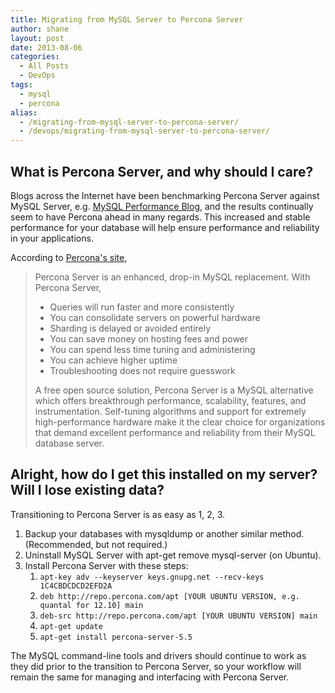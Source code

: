 ```yaml
---
title: Migrating from MySQL Server to Percona Server
author: shane
layout: post
date: 2013-08-06
categories:
  - All Posts
  - DevOps
tags:
  - mysql
  - percona
alias:
  - /migrating-from-mysql-server-to-percona-server/
  - /devops/migrating-from-mysql-server-to-percona-server/
---
```


## What is Percona Server, and why should I care?

Blogs across the Internet have been benchmarking Percona Server against MySQL Server, e.g. [MySQL Performance Blog][1], and the results continually seem to have Percona ahead in many regards. This increased and stable performance for your database will help ensure performance and reliability in your applications.

<!--more-->

According to [Percona's site][2],

> Percona Server is an enhanced, drop-in MySQL replacement. With Percona Server,
>
>   * Queries will run faster and more consistently
>   * You can consolidate servers on powerful hardware
>   * Sharding is delayed or avoided entirely
>   * You can save money on hosting fees and power
>   * You can spend less time tuning and administering
>   * You can achieve higher uptime
>   * Troubleshooting does not require guesswork
>
> A free open source solution, Percona Server is a MySQL alternative which offers breakthrough performance, scalability, features, and instrumentation. Self-tuning algorithms and support for extremely high-performance hardware make it the clear choice for organizations that demand excellent performance and reliability from their MySQL database server.

## Alright, how do I get this installed on my server? Will I lose existing data?

Transitioning to Percona Server is as easy as 1, 2, 3.

  1. Backup your databases with mysqldump or another similar method. (Recommended, but not required.)
  2. Uninstall MySQL Server with apt-get remove mysql-server (on Ubuntu).
  3. Install Percona Server with these steps:
      1. `apt-key adv --keyserver keys.gnupg.net --recv-keys 1C4CBDCDCD2EFD2A`
      2. `deb http://repo.percona.com/apt [YOUR UBUNTU VERSION, e.g. quantal for 12.10] main`
      3. `deb-src http://repo.percona.com/apt [YOUR UBUNTU VERSION] main`
      4. `apt-get update`
      5. `apt-get install percona-server-5.5`

The MySQL command-line tools and drivers should continue to work as they did prior to the transition to Percona Server, so your workflow will remain the same for managing and interfacing with Percona Server.

 [1]: http://www.mysqlperformanceblog.com/2013/05/08/mysql-and-percona-server-in-linkbench-benchmark/
 [2]: http://www.percona.com/software/percona-server
